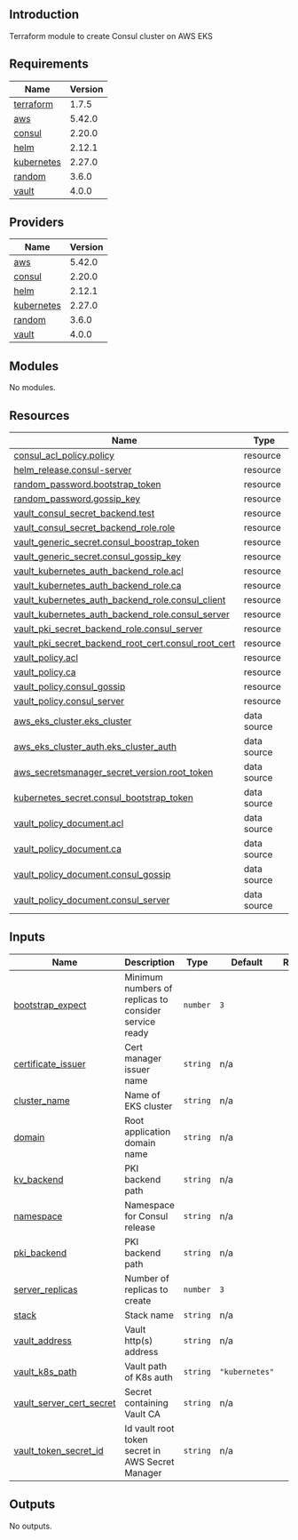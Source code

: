 ## Introduction
Terraform module to create Consul cluster on AWS EKS

<!-- BEGIN_TF_DOCS -->
## Requirements

| Name | Version |
|------|---------|
| <a name="requirement_terraform"></a> [terraform](#requirement\_terraform) | 1.7.5 |
| <a name="requirement_aws"></a> [aws](#requirement\_aws) | 5.42.0 |
| <a name="requirement_consul"></a> [consul](#requirement\_consul) | 2.20.0 |
| <a name="requirement_helm"></a> [helm](#requirement\_helm) | 2.12.1 |
| <a name="requirement_kubernetes"></a> [kubernetes](#requirement\_kubernetes) | 2.27.0 |
| <a name="requirement_random"></a> [random](#requirement\_random) | 3.6.0 |
| <a name="requirement_vault"></a> [vault](#requirement\_vault) | 4.0.0 |

## Providers

| Name | Version |
|------|---------|
| <a name="provider_aws"></a> [aws](#provider\_aws) | 5.42.0 |
| <a name="provider_consul"></a> [consul](#provider\_consul) | 2.20.0 |
| <a name="provider_helm"></a> [helm](#provider\_helm) | 2.12.1 |
| <a name="provider_kubernetes"></a> [kubernetes](#provider\_kubernetes) | 2.27.0 |
| <a name="provider_random"></a> [random](#provider\_random) | 3.6.0 |
| <a name="provider_vault"></a> [vault](#provider\_vault) | 4.0.0 |

## Modules

No modules.

## Resources

| Name | Type |
|------|------|
| [consul_acl_policy.policy](https://registry.terraform.io/providers/hashicorp/consul/2.20.0/docs/resources/acl_policy) | resource |
| [helm_release.consul-server](https://registry.terraform.io/providers/hashicorp/helm/2.12.1/docs/resources/release) | resource |
| [random_password.bootstrap_token](https://registry.terraform.io/providers/hashicorp/random/3.6.0/docs/resources/password) | resource |
| [random_password.gossip_key](https://registry.terraform.io/providers/hashicorp/random/3.6.0/docs/resources/password) | resource |
| [vault_consul_secret_backend.test](https://registry.terraform.io/providers/hashicorp/vault/4.0.0/docs/resources/consul_secret_backend) | resource |
| [vault_consul_secret_backend_role.role](https://registry.terraform.io/providers/hashicorp/vault/4.0.0/docs/resources/consul_secret_backend_role) | resource |
| [vault_generic_secret.consul_boostrap_token](https://registry.terraform.io/providers/hashicorp/vault/4.0.0/docs/resources/generic_secret) | resource |
| [vault_generic_secret.consul_gossip_key](https://registry.terraform.io/providers/hashicorp/vault/4.0.0/docs/resources/generic_secret) | resource |
| [vault_kubernetes_auth_backend_role.acl](https://registry.terraform.io/providers/hashicorp/vault/4.0.0/docs/resources/kubernetes_auth_backend_role) | resource |
| [vault_kubernetes_auth_backend_role.ca](https://registry.terraform.io/providers/hashicorp/vault/4.0.0/docs/resources/kubernetes_auth_backend_role) | resource |
| [vault_kubernetes_auth_backend_role.consul_client](https://registry.terraform.io/providers/hashicorp/vault/4.0.0/docs/resources/kubernetes_auth_backend_role) | resource |
| [vault_kubernetes_auth_backend_role.consul_server](https://registry.terraform.io/providers/hashicorp/vault/4.0.0/docs/resources/kubernetes_auth_backend_role) | resource |
| [vault_pki_secret_backend_role.consul_server](https://registry.terraform.io/providers/hashicorp/vault/4.0.0/docs/resources/pki_secret_backend_role) | resource |
| [vault_pki_secret_backend_root_cert.consul_root_cert](https://registry.terraform.io/providers/hashicorp/vault/4.0.0/docs/resources/pki_secret_backend_root_cert) | resource |
| [vault_policy.acl](https://registry.terraform.io/providers/hashicorp/vault/4.0.0/docs/resources/policy) | resource |
| [vault_policy.ca](https://registry.terraform.io/providers/hashicorp/vault/4.0.0/docs/resources/policy) | resource |
| [vault_policy.consul_gossip](https://registry.terraform.io/providers/hashicorp/vault/4.0.0/docs/resources/policy) | resource |
| [vault_policy.consul_server](https://registry.terraform.io/providers/hashicorp/vault/4.0.0/docs/resources/policy) | resource |
| [aws_eks_cluster.eks_cluster](https://registry.terraform.io/providers/hashicorp/aws/5.42.0/docs/data-sources/eks_cluster) | data source |
| [aws_eks_cluster_auth.eks_cluster_auth](https://registry.terraform.io/providers/hashicorp/aws/5.42.0/docs/data-sources/eks_cluster_auth) | data source |
| [aws_secretsmanager_secret_version.root_token](https://registry.terraform.io/providers/hashicorp/aws/5.42.0/docs/data-sources/secretsmanager_secret_version) | data source |
| [kubernetes_secret.consul_bootstrap_token](https://registry.terraform.io/providers/hashicorp/kubernetes/2.27.0/docs/data-sources/secret) | data source |
| [vault_policy_document.acl](https://registry.terraform.io/providers/hashicorp/vault/4.0.0/docs/data-sources/policy_document) | data source |
| [vault_policy_document.ca](https://registry.terraform.io/providers/hashicorp/vault/4.0.0/docs/data-sources/policy_document) | data source |
| [vault_policy_document.consul_gossip](https://registry.terraform.io/providers/hashicorp/vault/4.0.0/docs/data-sources/policy_document) | data source |
| [vault_policy_document.consul_server](https://registry.terraform.io/providers/hashicorp/vault/4.0.0/docs/data-sources/policy_document) | data source |

## Inputs

| Name | Description | Type | Default | Required |
|------|-------------|------|---------|:--------:|
| <a name="input_bootstrap_expect"></a> [bootstrap\_expect](#input\_bootstrap\_expect) | Minimum numbers of replicas to consider service ready | `number` | `3` | no |
| <a name="input_certificate_issuer"></a> [certificate\_issuer](#input\_certificate\_issuer) | Cert manager issuer name | `string` | n/a | yes |
| <a name="input_cluster_name"></a> [cluster\_name](#input\_cluster\_name) | Name of EKS cluster | `string` | n/a | yes |
| <a name="input_domain"></a> [domain](#input\_domain) | Root application domain name | `string` | n/a | yes |
| <a name="input_kv_backend"></a> [kv\_backend](#input\_kv\_backend) | PKI backend path | `string` | n/a | yes |
| <a name="input_namespace"></a> [namespace](#input\_namespace) | Namespace for Consul release | `string` | n/a | yes |
| <a name="input_pki_backend"></a> [pki\_backend](#input\_pki\_backend) | PKI backend path | `string` | n/a | yes |
| <a name="input_server_replicas"></a> [server\_replicas](#input\_server\_replicas) | Number of replicas to create | `number` | `3` | no |
| <a name="input_stack"></a> [stack](#input\_stack) | Stack name | `string` | n/a | yes |
| <a name="input_vault_address"></a> [vault\_address](#input\_vault\_address) | Vault http(s) address | `string` | n/a | yes |
| <a name="input_vault_k8s_path"></a> [vault\_k8s\_path](#input\_vault\_k8s\_path) | Vault path of K8s auth | `string` | `"kubernetes"` | no |
| <a name="input_vault_server_cert_secret"></a> [vault\_server\_cert\_secret](#input\_vault\_server\_cert\_secret) | Secret containing Vault CA | `string` | n/a | yes |
| <a name="input_vault_token_secret_id"></a> [vault\_token\_secret\_id](#input\_vault\_token\_secret\_id) | Id vault root token secret in AWS Secret Manager | `string` | n/a | yes |

## Outputs

No outputs.
<!-- END_TF_DOCS -->
